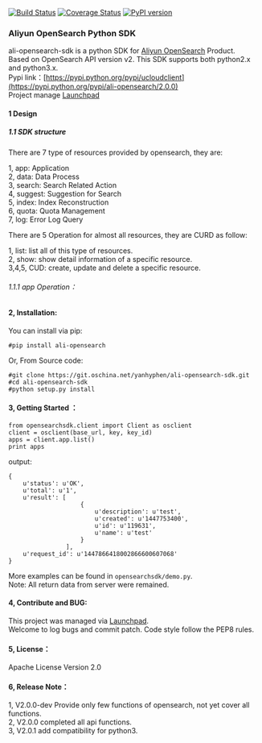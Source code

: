 [![Build Status](https://travis-ci.org/yanheven/ali-opensearch-sdk.svg?branch=master)](https://travis-ci.org/yanheven/ali-opensearch-sdk)
[![Coverage Status](https://coveralls.io/repos/yanheven/ali-opensearch-sdk/badge.svg?branch=master&service=github)](https://coveralls.io/github/yanheven/ali-opensearch-sdk?branch=master)
[![PyPI version](https://badge.fury.io/py/ali-opensearch.svg)](https://badge.fury.io/py/ali-opensearch)  

### Aliyun OpenSearch Python SDK

ali-opensearch-sdk is a python SDK for [Aliyun OpenSearch](http://www.aliyun.com/product/opensearch) Product.    
Based on OpenSearch API version v2. This SDK supports both python2.x and python3.x.  
Pypi link：[https://pypi.python.org/pypi/ucloudclient](https://pypi.python.org/pypi/ali-opensearch/2.0.0)  
Project manage [Launchpad](https://launchpad.net/ali-opensearch-python-sdk)

#### 1 Design
##### 1.1 SDK structure
There are 7 type of resources provided by opensearch, they are:   
 
1, app: Application  
2, data: Data Process  
3, search: Search Related Action  
4, suggest: Suggestion for Search  
5, index: Index Reconstruction  
6, quota: Quota Management  
7, log: Error Log Query  

There are 5 Operation for almost all resources, they are CURD as follow:  

1, list: list all of this type of resources.    
2, show: show detail information of a specific resource.      
3,4,5, CUD: create, update and delete a specific resource.

###### 1.1.1 app Operation：

#### 2, Installation:

You can install via pip:

    #pip install ali-opensearch

Or, From Source code:

    #git clone https://git.oschina.net/yanhyphen/ali-opensearch-sdk.git
    #cd ali-opensearch-sdk
    #python setup.py install

####  3, Getting Started ：

    from opensearchsdk.client import Client as osclient
    client = osclient(base_url, key, key_id)
    apps = client.app.list()
    print apps

output:

    {
        u'status': u'OK',
        u'total': u'1',
        u'result': [
                        {
                            u'description': u'test',
                            u'created': u'1447753400',
                            u'id': u'119631',
                            u'name': u'test'
                        }
                    ],
        u'request_id': u'1447866418002866600607068'
    }

More examples can be found in `opensearchsdk/demo.py`.  
Note: All return data from server were remained. 

#### 4, Contribute and BUG:
This project was managed via [Launchpad](https://launchpad.net/ali-opensearch-python-sdk).  
Welcome to log bugs and commit patch.
Code style follow the PEP8 rules.

#### 5, License：
Apache License Version 2.0

#### 6, Release Note：
1, V2.0.0-dev Provide only few functions of opensearch, not yet cover all functions.  
2, V2.0.0 completed all api functions.  
3, V2.0.1 add compatibility for python3.  

